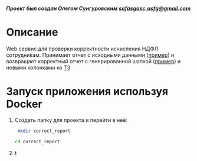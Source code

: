 #### _Проект был создан Олегом Сунгуровским <safasgasc.asfg@gmail.com>_

# Описание

Web сервис для проверки корректности исчисления НДФЛ сотрудникам. Принимает отчет с исходными данными ([пример](task/example_data.xlsx)) и возвращает корректный отчет
с генерированной шапкой ([пример](task/rept_header.xlsx)) и новыми колонками из [ТЗ](task/test_task_text.md)



# Запуск приложения используя Docker

1. Создать папку для проекта и перейти в неё:
   ```bash
    mkdir correct_report
    ```
    ```bash
    cd correct_report
    ```

2. t